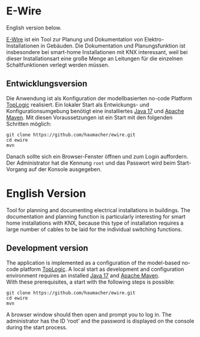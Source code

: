 # E-Wire

English version below.

[E-Wire](https://github.com/haumacher/ewire) ist ein Tool zur Planung und Dokumentation von Elektro-Installationen in Gebäuden.
Die Dokumentation und Planungsfunktion ist insbesondere bei smart-home Installationen mit KNX interessant, 
weil bei dieser Installationsart eine große Menge an Leitungen für die einzelnen Schaltfunktionen verlegt 
werden müssen. 

## Entwicklungsversion

Die Anwendung ist als Konfiguration der modellbasierten no-code Platform [TopLogic](https://github.com/top-logic/tl-engine) 
realisiert. Ein lokaler Start als Entwickungs- und Konfigurationsumgebung benötigt eine installiertes 
[Java 17](https://adoptium.net/temurin/releases/?version=17&os=any&arch=any) und 
[Apache Maven](https://maven.apache.org/download.cgi). 
Mit diesen Voraussetzungen ist ein Start mit den folgenden Schritten möglich:

```
git clone https://github.com/haumacher/ewire.git
cd ewire
mvn
```

Danach sollte sich ein Browser-Fenster öffnen und zum Login auffordern. Der Administrator hat die Kennung `root` und 
das Passwort wird beim Start-Vorgang auf der Konsole ausgegeben.

# English Version

Tool for planning and documenting electrical installations in buildings. 
The documentation and planning function is particularly interesting for smart home installations with KNX, 
because this type of installation requires a large number of cables to be laid for the individual switching functions.

## Development version

The application is implemented as a configuration of the model-based no-code platform [TopLogic](https://github.com/top-logic/tl-engine). 
A local start as development and configuration environment requires an installed 
[Java 17](https://adoptium.net/temurin/releases/?version=17&os=any&arch=any) and 
[Apache Maven](https://maven.apache.org/download.cgi).  
With these prerequisites, a start with the following steps is possible:

```
git clone https://github.com/haumacher/ewire.git
cd ewire
mvn
```

A browser window should then open and prompt you to log in. The administrator has the ID ‘root’ and 
the password is displayed on the console during the start process.
